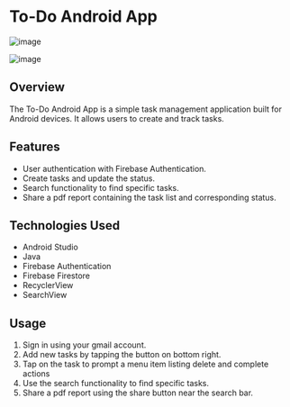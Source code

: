 # To-Do Android App
![image](https://github.com/Malini-ux/To-Do-Android-App/assets/114894629/2b7b9d8d-3290-4c8b-837b-1e0e9a2cde22)

![image](https://github.com/Malini-ux/To-Do-Android-App/assets/114894629/c4e9917c-14af-4a74-9f34-5ec5df815d44)

## Overview
The To-Do Android App is a simple task management application built for Android devices. It allows users to create and track tasks.

## Features
- User authentication with Firebase Authentication.
- Create tasks and update the status.
- Search functionality to find specific tasks.
- Share a pdf report containing the task list and corresponding status.

## Technologies Used
- Android Studio
- Java
- Firebase Authentication
- Firebase Firestore
- RecyclerView
- SearchView

## Usage
1. Sign in using your gmail account.
2. Add new tasks by tapping the button on bottom right.
3. Tap on the task to prompt a menu item listing delete and complete actions
4. Use the search functionality to find specific tasks.
4. Share a pdf report using the share button near the search bar.
